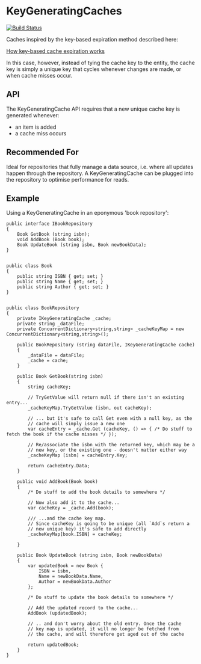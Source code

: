 KeyGeneratingCaches
===================

[![Build Status](https://travis-ci.org/chamila-c/KeyGeneratingCaches.svg)](https://travis-ci.org/chamila-c/KeyGeneratingCaches)

Caches inspired by the key-based expiration method described here: 

[How key-based cache expiration works](http://signalvnoise.com/posts/3113-how-key-based-cache-expiration-works)

In this case, however, instead of tying the cache key to the entity, the cache key is simply a unique key that cycles whenever changes are made, or when cache misses occur.


API
---

The KeyGeneratingCache API requires that a new unique cache key is generated whenever:

 - an item is added
 - a cache miss occurs


Recommended For
---------------

Ideal for repositories that fully manage a data source, i.e. where all updates happen through the repository.
A KeyGeneratingCache can be plugged into the repository to optimise performance for reads.


Example
--------

Using a KeyGeneratingCache in an eponymous 'book repository':


    public interface IBookRepository
    {
        Book GetBook (string isbn);
        void AddBook (Book book);
        Book UpdateBook (string isbn, Book newBookData);
    }


    public class Book
    {
        public string ISBN { get; set; }
        public string Name { get; set; }
        public string Author { get; set; }
    }


    public class BookRepository
    {
        private IKeyGeneratingCache _cache;
        private string _dataFile;
        private ConcurrentDictionary<string,string> _cacheKeyMap = new ConcurrentDictionary<string,string>();

        public BookRepository (string dataFile, IKeyGeneratingCache cache)
        {
            _dataFile = dataFile;
            _cache = cache;
        }

        public Book GetBook(string isbn)
        {
            string cacheKey;

            // TryGetValue will return null if there isn't an existing entry...
            _cacheKeyMap.TryGetValue (isbn, out cacheKey);

            // ... but it's safe to call Get even with a null key, as the
            // cache will simply issue a new one
            var cacheEntry = _cache.Get (cacheKey, () => { /* Do stuff to fetch the book if the cache misses */ });

            // Re/associate the isbn with the returned key, which may be a
            // new key, or the existing one - doesn't matter either way
            _cacheKeyMap [isbn] = cacheEntry.Key;

            return cacheEntry.Data;
        }

        public void AddBook(Book book)
        {
            /* Do stuff to add the book details to somewhere */

            // Now also add it to the cache...
            var cacheKey = _cache.Add(book);

            /// ...and the cache key map.
            // Since cacheKey is going to be unique (all `Add`s return a
            // new unique key) it's safe to add directly
            _cacheKeyMap[book.ISBN] = cacheKey;

        }

        public Book UpdateBook (string isbn, Book newBookData)
        {
            var updatedBook = new Book {
                ISBN = isbn,
                Name = newBookData.Name,
                Author = newBookData.Author
            };

            /* Do stuff to update the book details to somewhere */

            // Add the updated record to the cache...
            AddBook (updatedBook);

            // .. and don't worry about the old entry. Once the cache
            // key map is updated, it will no longer be fetched from
            // the cache, and will therefore get aged out of the cache

            return updatedBook;
        }
    }
